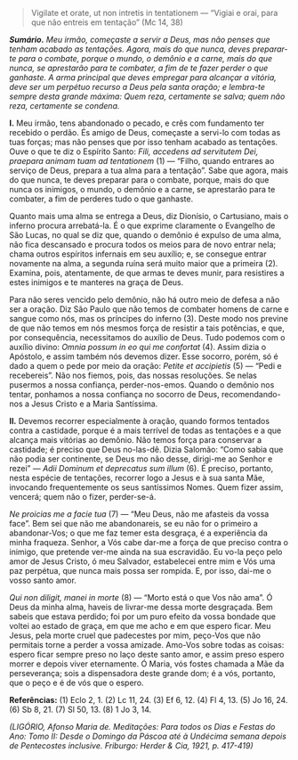 > Vigilate et orate, ut non intretis in tentationem — “Vigiai e orai, para que não entreis em tentação” (Mc 14, 38)

***Sumário.** Meu irmão, começaste a servir a Deus, mas não penses que tenham acabado as tentações. Agora, mais do que nunca, deves preparar-te para o combate, porque o mundo, o demônio e a carne, mais do que nunca, se aprestarão para te combater, a fim de te fazer perder o que ganhaste. A arma principal que deves empregar para alcançar a vitória, deve ser um perpétuo recurso a Deus pela santa oração; e lembra-te sempre desta grande máxima: Quem reza, certamente se salva; quem não reza, certamente se condena.*

**I.** Meu irmão, tens abandonado o pecado, e crês com fundamento ter recebido o perdão. És amigo de Deus, começaste a servi-lo com todas as tuas forças; mas não penses que por isso tenham acabado as tentações. Ouve o que te diz o Espírito Santo: *Fili, accedens ad servitutem Dei, praepara animam tuam ad tentationem* (1) — “Filho, quando entrares ao serviço de Deus, prepara a tua alma para a tentação”. Sabe que agora, mais do que nunca, te deves preparar para o combate, porque, mais do que nunca os inimigos, o mundo, o demônio e a carne, se aprestarão para te combater, a fim de perderes tudo o que ganhaste.

Quanto mais uma alma se entrega a Deus, diz Dionísio, o Cartusiano, mais o inferno procura arrebatá-la. É o que exprime claramente o Evangelho de São Lucas, no qual se diz que, quando o demônio é expulso de uma alma, não fica descansado e procura todos os meios para de novo entrar nela; chama outros espíritos infernais em seu auxílio; e, se consegue entrar novamente na alma, a segunda ruína será muito maior que a primeira (2). Examina, pois, atentamente, de que armas te deves munir, para resistires a estes inimigos e te manteres na graça de Deus.

Para não seres vencido pelo demônio, não há outro meio de defesa a não ser a oração. Diz São Paulo que não temos de combater homens de carne e sangue como nós, mas os príncipes do inferno (3). Deste modo nos previne de que não temos em nós mesmos força de resistir a tais potências, e que, por consequência, necessitamos do auxílio de Deus. Tudo podemos com o auxílio divino: *Omnia possum in eo qui me confortat* (4). Assim dizia o Apóstolo, e assim também nós devemos dizer. Esse socorro, porém, só é dado a quem o pede por meio da oração: *Petite et accipietis* (5) — “Pedi e recebereis”. Não nos fiemos, pois, das nossas resoluções. Se nelas pusermos a nossa confiança, perder-nos-emos. Quando o demônio nos tentar, ponhamos a nossa confiança no socorro de Deus, recomendando-nos a Jesus Cristo e a Maria Santíssima.

**II.** Devemos recorrer especialmente à oração, quando formos tentados contra a castidade, porque é a mais terrível de todas as tentações e a que alcança mais vitórias ao demônio. Não temos força para conservar a castidade; é preciso que Deus no-las-dê. Dizia Salomão: “Como sabia que não podia ser continente, se Deus mo não desse, dirigi-me ao Senhor e rezei” — *Adii Dominum et deprecatus sum illum* (6). É preciso, portanto, nesta espécie de tentações, recorrer logo a Jesus e à sua santa Mãe, invocando frequentemente os seus santíssimos Nomes. Quem fizer assim, vencerá; quem não o fizer, perder-se-á.

*Ne proicias me a facie tua* (7) — “Meu Deus, não me afasteis da vossa face”. Bem sei que não me abandonareis, se eu não for o primeiro a abandonar-Vos; o que me faz temer esta desgraça, é a experiência da minha fraqueza. Senhor, a Vós cabe dar-me a força de que preciso contra o inimigo, que pretende ver-me ainda na sua escravidão. Eu vo-la peço pelo amor de Jesus Cristo, ó meu Salvador, estabelecei entre mim e Vós uma paz perpétua, que nunca mais possa ser rompida. E, por isso, dai-me o vosso santo amor.

*Qui non diligit, manei in morte* (8) — “Morto está o que Vos não ama”. Ó Deus da minha alma, haveis de livrar-me dessa morte desgraçada. Bem sabeis que estava perdido; foi por um puro efeito da vossa bondade que voltei ao estado de graça, em que me acho e em que espero ficar. Meu Jesus, pela morte cruel que padecestes por mim, peço-Vos que não permitais torne a perder a vossa amizade. Amo-Vos sobre todas as coisas: espero ficar sempre preso no laço deste santo amor, e assim preso espero morrer e depois viver eternamente. Ó Maria, vós fostes chamada a Mãe da perseverança; sois a dispensadora deste grande dom; é a vós, portanto, que o peço e é de vós que o espero.

**Referências:** (1) Eclo 2, 1. (2) Lc 11, 24. (3) Ef 6, 12. (4) Fl 4, 13. (5) Jo 16, 24. (6) Sb 8, 21. (7) Sl 50, 13. (8) 1 Jo 3, 14.

*(LIGÓRIO, Afonso Maria de. Meditações: Para todos os Dias e Festas do Ano: Tomo II: Desde o Domingo da Páscoa até à Undécima semana depois de Pentecostes inclusive. Friburgo: Herder & Cia, 1921, p. 417-419)*
